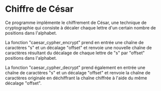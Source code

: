 # Chiffre de César
 
Ce programme implémente le chiffrement de César, une technique de cryptographie qui consiste à décaler chaque lettre d'un certain nombre de positions dans l'alphabet.

La fonction "caesar_cypher_encrypt" prend en entrée une chaîne de caractères "s" et un décalage "offset" et renvoie une nouvelle chaîne de caractères résultant du décalage de chaque lettre de "s" par "offset" positions dans l'alphabet.

La fonction "caesar_cypher_decrypt" prend également en entrée une chaîne de caractères "s" et un décalage "offset" et renvoie la chaîne de caractères originale en déchiffrant la chaîne chiffrée à l'aide du même décalage "offset".
